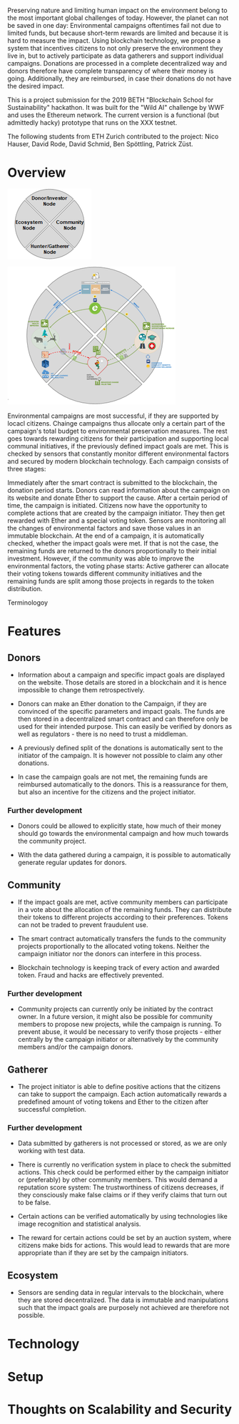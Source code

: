 Preserving nature and limiting human impact on the environment belong to the most important global challenges of today. However, the planet can not be saved in one day: Environmental campaigns oftentimes fail not due to limited funds, but because short-term rewards are limited and because it is hard to measure the impact. Using blockchain technology, we propose a system that incentives citizens to not only preserve the environment they live in, but to actively participate as data gatherers and support individual campaigns. Donations are processed in a complete decentralized way and donors therefore have complete transparency of where their money is going. Additionally, they are reimbursed, in case their donations do not have the desired impact.

This is a project submission for the 2019 BETH "Blockchain School for Sustainability" hackathon. It was built for the "Wild AI" challenge by WWF and uses the Ethereum network. The current version is a functional (but admittedly hacky) prototype that runs on the XXX testnet.

The following students from ETH Zurich contributed to the project: Nico Hauser, David Rode, David Schmid, Ben Spöttling, Patrick Züst.

# Overview

![1550128728832](assets/1550128728832.png)

![1550128804700](assets/1550128804700.png)

Environmental campaigns are most successful, if they are supported by locacl citizens. Chainge campaigns thus allocate only a certain part of the campaign's total budget to environmental preservation measures. The rest goes towards rewarding citizens for their participation and supporting local communal initiatives, if the previously defined impact goals are met. This is checked by sensors that constantly monitor different environmental factors and secured by modern blockchain technology. Each campaign consists of three stages:

Immediately after the smart contract is submitted to the blockchain, the donation period starts. Donors can read information about the campaign on its website and donate Ether to support the cause. After a certain period of time, the campaign is initiated. Citizens now have the opportunity to complete actions that are created by the campaign initiator. They then get rewarded with Ether and a special voting token. Sensors are monitoring all the changes of environmental factors and save those values in an immutable blockchain. At the end of a campaign, it is automatically checked, whether the impact goals were met. If that is not the case, the remaining funds are returned to the donors proportionally to their initial investment. However, if the community was able to improve the environmental factors, the voting phase starts: Active gatherer can allocate their voting tokens towards different community initiatives and the remaining funds are split among those projects in regards to the token distribution.

Terminologoy

# Features

## Donors

- Information about a campaign and specific impact goals are displayed on the website. Those details are stored in a blockchain and it is hence impossible to change them retrospectively.

- Donors can make an Ether donation to the Campaign, if they are convinced of the specific parameters and impact goals. The funds are then stored in a decentralized smart contract and can therefore only be used for their intended purpose. This can easily be verified by donors as well as regulators - there is no need to trust a middleman.

- A previously defined split of the donations is automatically sent to the initiator of the campaign. It is however not possible to claim any other donations.

- In case the campaign goals are not met, the remaining funds are reimbursed automatically to the donors. This is a reassurance for them, but also an incentive for the citizens and the project initiator.

### Further development

- Donors could be allowed to explicitly state, how much of their money should go towards the environmental campaign and how much towards the community project. 

- With the data gathered during a campaign, it is possible to automatically generate regular updates for donors.
  

## Community 

- If the impact goals are met, active community members can participate in a vote about the allocation of the remaining funds. They can distribute their tokens to different projects according to their preferences. Tokens can not be traded to prevent fraudulent use.

- The smart contract automatically transfers the funds to the community projects proportionally to the allocated voting tokens. Neither the campaign initiator nor the donors can interfere in this process. 

- Blockchain technology is keeping track of every action and awarded token. Fraud and hacks are effectively prevented.

### Further development

- Community projects can currently only be initiated by the contract owner. In a future version, it might also be possible for community members to propose new projects, while the campaign is running. To prevent abuse, it would be necessary to verify those projects - either centrally by the campaign initiator or alternatively by the community members and/or the campaign donors.

## Gatherer

- The project initiator is able to define positive actions that the citizens can take to support the campaign. Each action automatically rewards a predefined amount of voting tokens and Ether to the citizen after successful completion.

### Further development

- Data submitted by gatherers is not processed or stored, as we are only working with test data.

- There is currently no verification system in place to check the submitted actions. This check could be performed either by the campaign initiator or (preferably) by other community members. This would demand a reputation score system: The trustworthiness of citizens decreases, if they consciously make false claims or if they verify claims that turn out to be false.

- Certain actions can be verified automatically by using technologies like image recognition and statistical analysis.

- The reward for certain actions could be set by an auction system, where citizens make bids for actions. This would lead to rewards that are more appropriate than if they are set by the campaign initiators.

## Ecosystem

- Sensors are sending data in regular intervals to the blockchain, where they are stored decentralized. The data is immutable and manipulations such that the impact goals are purposely not achieved are therefore not possible. 

# Technology


# Setup


# Thoughts on Scalability and Security
